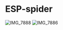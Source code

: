 # ESP-spider

![IMG_7888](https://github.com/user-attachments/assets/1a95224d-8364-453e-af17-4777a9f1befc)
![IMG_7886](https://github.com/user-attachments/assets/b07d7166-740d-42c3-a148-9fdf617811de)
